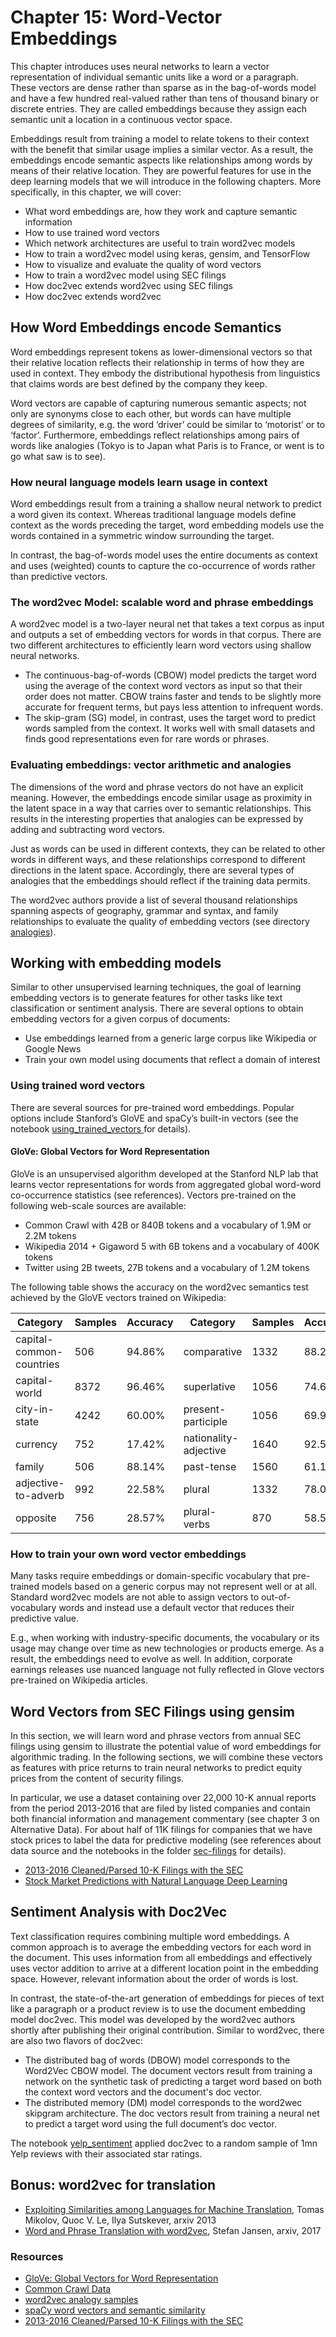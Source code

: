 # Chapter 15: Word-Vector Embeddings

This chapter introduces uses neural networks to learn a vector representation of individual semantic units like a word or a paragraph. These vectors are dense rather than sparse as in the bag-of-words model and have a few hundred real-valued rather than tens of thousand binary or discrete entries. They are called embeddings because they assign each semantic unit a location in a continuous vector space.
 
Embeddings result from training a model to relate tokens to their context with the benefit that similar usage implies a similar vector. As a result, the embeddings encode semantic aspects like relationships among words by means of their relative location. They are powerful features for use in the deep learning models that we will introduce in the following chapters. More specifically, in this chapter, we will cover:
- What word embeddings are, how they work and capture semantic information
- How to use trained word vectors
- Which network architectures are useful to train word2vec models
- How to train a word2vec model using keras, gensim, and TensorFlow
- How to visualize and evaluate the quality of word vectors
- How to train a word2vec model using SEC filings
- How doc2vec extends word2vec using SEC filings
- How doc2vec extends word2vec

## How Word Embeddings encode Semantics

Word embeddings represent tokens as lower-dimensional vectors so that their relative location reflects their relationship in terms of how they are used in context. They embody the distributional hypothesis from linguistics that claims words are best defined by the company they keep.

Word vectors are capable of capturing numerous semantic aspects; not only are synonyms close to each other, but words can have multiple degrees of similarity, e.g. the word ‘driver’ could be similar to ‘motorist’ or to ‘factor’. Furthermore, embeddings reflect relationships among pairs of words like analogies (Tokyo is to Japan what Paris is to France, or went is to go what saw is to see).  

### How neural language models learn usage in context

Word embeddings result from a training a shallow neural network to predict a word given its context. Whereas traditional language models define context as the words preceding the target, word embedding models use the words contained in a symmetric window surrounding the target. 

In contrast, the bag-of-words model uses the entire documents as context and uses (weighted) counts to capture the co-occurrence of words rather than predictive vectors.

### The word2vec Model: scalable word and phrase embeddings

A word2vec model is a two-layer neural net that takes a text corpus as input and outputs a set of embedding vectors for words in that corpus. There are two different architectures to efficiently learn word vectors using shallow neural networks.
- The continuous-bag-of-words (CBOW) model predicts the target word using the average of the context word vectors as input so that their order does not matter. CBOW trains faster and tends to be slightly more accurate for frequent terms, but pays less attention to infrequent words.
- The skip-gram (SG) model, in contrast, uses the target word to predict words sampled from the context. It works well with small datasets and finds good representations even for rare words or phrases.

### Evaluating embeddings: vector arithmetic and analogies

The dimensions of the word and phrase vectors do not have an explicit meaning. However, the embeddings encode similar usage as proximity in the latent space in a way that carries over to semantic relationships. This results in the interesting properties that analogies can be expressed by adding and subtracting word vectors.

Just as words can be used in different contexts, they can be related to other words in different ways, and these relationships correspond to different directions in the latent space. Accordingly, there are several types of analogies that the embeddings should reflect if the training data permits.

The word2vec authors provide a list of several thousand relationships spanning aspects of geography, grammar and syntax, and family relationships to evaluate the quality of embedding vectors (see directory [analogies](data/analogies)).

## Working with embedding models

Similar to other unsupervised learning techniques, the goal of learning embedding vectors is to generate features for other tasks like text classification or sentiment analysis.
There are several options to obtain embedding vectors for a given corpus of documents:
- Use embeddings learned from a generic large corpus like Wikipedia or Google News
- Train your own model using documents that reflect a domain of interest

### Using trained word vectors

There are several sources for pre-trained word embeddings. Popular options include Stanford’s GloVE and spaCy’s built-in vectors (see the notebook [using_trained_vectors ](02_using_trained_vectors.ipynb) for details).

#### GloVe: Global Vectors for Word Representation

GloVe is an unsupervised algorithm developed at the Stanford NLP lab that learns vector representations for words from aggregated global word-word co-occurrence statistics (see references). Vectors pre-trained on the following web-scale sources are available:
- Common Crawl with 42B or 840B tokens and a vocabulary of 1.9M or 2.2M tokens
- Wikipedia 2014 + Gigaword 5 with 6B tokens and a vocabulary of 400K tokens
- Twitter using 2B tweets, 27B tokens and a vocabulary of 1.2M tokens

The following table shows the accuracy on the word2vec semantics test achieved by the GloVE vectors trained on Wikipedia:

| Category                 | Samples | Accuracy | Category              | Samples | Accuracy |
|--------------------------|---------|----------|-----------------------|---------|----------|
| capital-common-countries | 506     | 94.86%   | comparative           | 1332    | 88.21%   |
| capital-world            | 8372    | 96.46%   | superlative           | 1056    | 74.62%   |
| city-in-state            | 4242    | 60.00%   | present-participle    | 1056    | 69.98%   |
| currency                 | 752     | 17.42%   | nationality-adjective | 1640    | 92.50%   |
| family                   | 506     | 88.14%   | past-tense            | 1560    | 61.15%   |
| adjective-to-adverb      | 992     | 22.58%   | plural                | 1332    | 78.08%   |
| opposite                 | 756     | 28.57%   | plural-verbs          | 870     | 58.51%   |

### How to train your own word vector embeddings

Many tasks require embeddings or domain-specific vocabulary that pre-trained models based on a generic corpus may not represent well or at all. Standard word2vec models are not able to assign vectors to out-of-vocabulary words and instead use a default vector that reduces their predictive value.

E.g., when working with industry-specific documents, the vocabulary or its usage may change over time as new technologies or products emerge. As a result, the embeddings need to evolve as well. In addition, corporate earnings releases use nuanced language not fully reflected in Glove vectors pre-trained on Wikipedia articles.

## Word Vectors from SEC Filings using gensim

In this section, we will learn word and phrase vectors from annual SEC filings using gensim to illustrate the potential value of word embeddings for algorithmic trading. In the following sections, we will combine these vectors as features with price returns to train neural networks to predict equity prices from the content of security filings.

In particular, we use a dataset containing over 22,000 10-K annual reports from the period 2013-2016 that are filed by listed companies and contain both financial information and management commentary (see chapter 3 on Alternative Data). For about half of 11K filings for companies that we have stock prices to label the data for predictive modeling (see references about data source and the notebooks in the folder [sec-filings](sec-filings) for details). 

- [2013-2016 Cleaned/Parsed 10-K Filings with the SEC](https://data.world/jumpyaf/2013-2016-cleaned-parsed-10-k-filings-with-the-sec)
- [Stock Market Predictions with Natural Language Deep Learning](https://www.microsoft.com/developerblog/2017/12/04/predicting-stock-performance-deep-learning/)

## Sentiment Analysis with Doc2Vec

Text classification requires combining multiple word embeddings. A common approach is to average the embedding vectors for each word in the document. This uses information from all embeddings and effectively uses vector addition to arrive at a different location point in the embedding space. However, relevant information about the order of words is lost. 

In contrast, the state-of-the-art generation of embeddings for pieces of text like a paragraph or a product review is to use the document embedding model doc2vec. This model was developed by the word2vec authors shortly after publishing their original contribution. Similar to word2vec, there are also two flavors of doc2vec:
- The distributed bag of words (DBOW) model corresponds to the Word2Vec CBOW model. The document vectors result from training a network on the synthetic task of predicting a target word based on both the context word vectors and the document's doc vector.
- The distributed memory (DM) model corresponds to the word2wec skipgram architecture. The doc vectors result from training a neural net to predict a target word using the full document’s doc vector.

The notebook [yelp_sentiment](doc2vec/yelp_sentiment.ipynb) applied doc2vec to a random sample of 1mn Yelp reviews with their associated star ratings.

## Bonus: word2vec for translation

- [Exploiting Similarities among Languages for Machine Translation](https://arxiv.org/abs/1309.4168), Tomas Mikolov, Quoc V. Le, Ilya Sutskever, arxiv 2013
- [Word and Phrase Translation with word2vec](https://arxiv.org/abs/1705.03127), Stefan Jansen, arxiv, 2017

### Resources

- [GloVe: Global Vectors for Word Representation](https://github.com/stanfordnlp/GloVe)
- [Common Crawl Data](http://commoncrawl.org/the-data/)
- [word2vec analogy samples](https://github.com/nicholas-leonard/word2vec/blob/master/questions-words.txt)
- [spaCy word vectors and semantic similarity](https://spacy.io/usage/vectors-similarity)
- [2013-2016 Cleaned/Parsed 10-K Filings with the SEC](https://data.world/jumpyaf/2013-2016-cleaned-parsed-10-k-filings-with-the-sec)